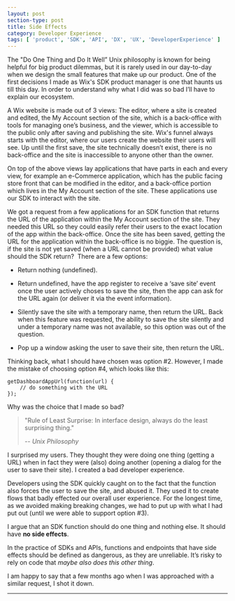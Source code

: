 ```yaml
---
layout: post
section-type: post
title: Side Effects
category: Developer Experience
tags: [ 'product', 'SDK', 'API', 'DX', 'UX', 'DeveloperExperience' ]
---
```


The "Do One Thing and Do It Well” Unix philosophy is known for being helpful for big product dilemmas, but it is rarely used in our day-to-day when we design the small features that make up our product. 
One of the first decisions I made as Wix's SDK product manager is one that haunts us till this day. 
In order to understand why what I did was so bad I’ll have to explain our ecosystem.

A Wix website is made out of 3 views: The editor, where a site is created and edited, the My Account section of the site, which is a back-office with tools for managing one’s business, and the viewer, which is accessible to the public only after saving and publishing the site. Wix's funnel always starts with the editor, where our users create the website their users will see. Up until the first save, the site technically doesn’t exist, there is no back-office and the site is inaccessible to anyone other than the owner. 

On top of the above views lay applications that have parts in each and every view, for example an e-Commerce application, which has the public facing store front that can be modified in the editor, and a back-office portion which lives in the My Account section of the site. These applications use our SDK to interact with the site.

We got a request from a few applications for an SDK function that returns the URL of the application within the My Account section of the site. They needed this URL so they could easily refer their users to the exact location of the app within the back-office. Once the site has been saved, getting the URL for the application within the back-office is no biggie. The question is, if the site is not yet saved (when a URL cannot be provided) what value should the SDK return? 
There are a few options:

- Return nothing (undefined).

- Return undefined, have the app register to receive a ‘save site’ event once the user actively choses to save the site, then the app can ask for the URL again (or deliver it via the event information).

- Silently save the site with a temporary name, then return the URL. Back when this feature was requested, the ability to save the site silently and under a temporary name was not available, so this option was out of the question.

- Pop up a window asking the user to save their site, then return the URL.

Thinking back, what I should have chosen was option #2. However, I made the mistake of choosing option #4, which looks like this:

<pre><code>getDashboardAppUrl(function(url) {
    // do something with the URL
});
</code></pre>


Why was the choice that I made so bad?

>"Rule of Least Surprise: In interface design, always do the least surprising thing."
>
> -- <cite>Unix Philosophy</cite>

I surprised my users. They thought they were doing one thing (getting a URL) when in fact they were (also) doing another (opening a dialog for the user to save their site). I created a bad developer experience.

Developers using the SDK quickly caught on to the fact that the function also forces the user to save the site, and abused it. They used it to create flows that badly effected our overall user experience. For the longest time, as we avoided making breaking changes, we had to put up with what I had put out (until we were able to support option #3).

I argue that an SDK function should do one thing and nothing else. It should have **no side effects**. 

In the practice of SDKs and APIs, functions and endpoints that have side effects should be defined as dangerous, as they are unreliable. It’s risky to rely on code that _maybe also does this other thing_.


I am happy to say that a few months ago when I was approached with a similar request, I shot it down.

<hr>
